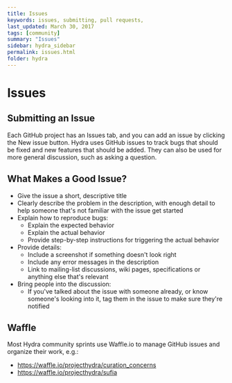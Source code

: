 ```yaml
---
title: Issues
keywords: issues, submitting, pull requests,
last_updated: March 30, 2017
tags: [community]
summary: "Issues"
sidebar: hydra_sidebar
permalink: issues.html
folder: hydra
---
```


# Issues

## Submitting an Issue

Each GitHub project has an Issues tab, and you can add an issue by clicking the New issue button.
Hydra uses GitHub issues to track bugs that should be fixed and new features that should be added.
They can also be used for more general discussion, such as asking a question.

## What Makes a Good Issue?

* Give the issue a short, descriptive title
* Clearly describe the problem in the description, with enough detail to help someone that's not
  familiar with the issue get started
* Explain how to reproduce bugs:
  * Explain the expected behavior
  * Explain the actual behavior
  * Provide step-by-step instructions for triggering the actual behavior
* Provide details:
  * Include a screenshot if something doesn't look right
  * Include any error messages in the description
  * Link to mailing-list discussions, wiki pages, specifications or anything else that's relevant
* Bring people into the discussion:
  * If you've talked about the issue with someone already, or know someone's looking into it, tag
    them in the issue to make sure they're notified

## Waffle

Most Hydra community sprints use Waffle.io to manage GitHub issues and organize their work, e.g.:

* https://waffle.io/projecthydra/curation_concerns
* https://waffle.io/projecthydra/sufia
